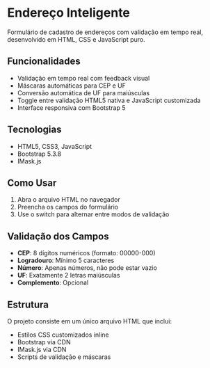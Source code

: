 # Endereço Inteligente

Formulário de cadastro de endereços com validação em tempo real, desenvolvido em HTML, CSS e JavaScript puro.

## Funcionalidades

- Validação em tempo real com feedback visual
- Máscaras automáticas para CEP e UF
- Conversão automática de UF para maiúsculas
- Toggle entre validação HTML5 nativa e JavaScript customizada
- Interface responsiva com Bootstrap 5


## Tecnologias

- HTML5, CSS3, JavaScript
- Bootstrap 5.3.8
- IMask.js


## Como Usar

1. Abra o arquivo HTML no navegador
2. Preencha os campos do formulário
3. Use o switch para alternar entre modos de validação

## Validação dos Campos

- **CEP**: 8 dígitos numéricos (formato: 00000-000)
- **Logradouro**: Mínimo 5 caracteres
- **Número**: Apenas números, não pode estar vazio
- **UF**: Exatamente 2 letras maiúsculas
- **Complemento**: Opcional


## Estrutura

O projeto consiste em um único arquivo HTML que inclui:

- Estilos CSS customizados inline
- Bootstrap via CDN
- IMask.js via CDN
- Scripts de validação e máscaras